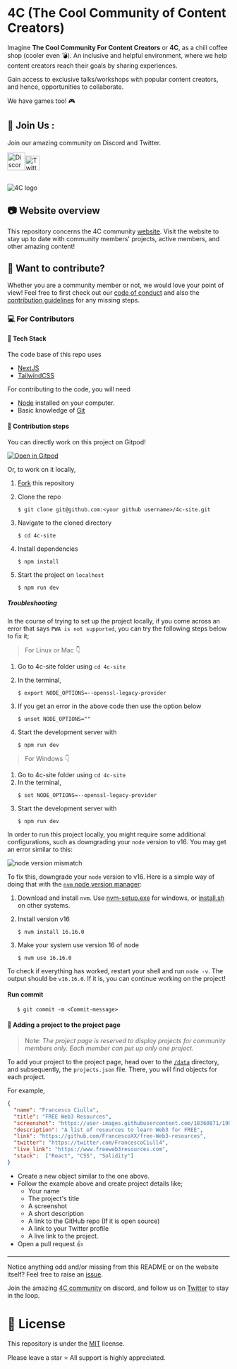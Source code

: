 # 4C (The Cool Community of Content Creators)

Imagine **The Cool Community For Content Creators** or **4C**, as a chill coffee shop (cooler even 💣). An inclusive and helpful environment, where we help content creators reach their goals by sharing experiences.

Gain access to exclusive talks/workshops with popular content creators, and hence, opportunities to collaborate.

We have games too! 🎮

## 👋 Join Us :
Join our amazing community on Discord and Twitter.

<a href="https://discord.com/invite/cRjhjFRRre"><img src="https://cdn.worldvectorlogo.com/logos/discord-6.svg" title="Discord" alt="Discord Community" width="40"/></a><a href="https://twitter.com/4ccommunityhq"><img src="https://cdn.worldvectorlogo.com/logos/x-2.svg" title="X" alt="Twitter Account" width="33"/></a>

<br>
<img src="https://raw.githubusercontent.com/FrancescoXX/4c-site/main/src/assets/banner.jpg" alt="4C logo">

## 📷 Website overview

This repository concerns the 4C community [website](https://www.4c.rocks/). Visit the website to stay up to date with community members' projects, active members, and other amazing content!

## 🎉 Want to contribute?

Whether you are a community member or not, we would love your point of view! Feel free to first check out our [code of conduct](https://github.com/FrancescoXX/4c-site/blob/main/CODE_OF_CONDUCT.md) and also the [contribution guidelines](https://github.com/FrancescoXX/4c-site/blob/main/CONTRIBUTING.md) for any missing steps.

### 💻 For Contributors

#### 🔖 Tech Stack

The code base of this repo uses

- [NextJS](https://nextjs.org/)
- [TailwindCSS](https://tailwindcss.com/)

For contributing to the code, you will need

- [Node](https://nodejs.org/en/) installed on your computer.
- Basic knowledge of [Git](https://git-scm.com/)

#### 🔖 Contribution steps

You can directly work on this project on Gitpod!

[![Open in Gitpod](https://gitpod.io/button/open-in-gitpod.svg)](https://gitpod.io/#https://github.com/FrancescoXX/4c-site)

Or, to work on it locally,

1. [Fork](https://github.com/FrancescoXX/4c-site) this repository
2. Clone the repo

   ```console
   $ git clone git@github.com:<your github username>/4c-site.git
   ```
3. Navigate to the cloned directory

   ```console
   $ cd 4c-site
   ```
4. Install dependencies

   ```console
   $ npm install
   ```
5. Start the project on `localhost`

   ```console
   $ npm run dev
   ```

##### Troubleshooting

In the course of trying to set up the project locally, if you come across an error that says `PWA is not supported`, you can try the following steps below to fix it;

> For Linux or Mac 👇

1. Go to 4c-site folder using `cd 4c-site`
2. In the terminal,

   ```console
   $ export NODE_OPTIONS=--openssl-legacy-provider
   ```
3. If you get an error in the above code then use the option below

   ```console
   $ unset NODE_OPTIONS=""
   ```
4. Start the development server with

   ```console
   $ npm run dev
   ```

> For Windows 👇

1. Go to 4c-site folder using `cd 4c-site`
2. In the terminal,
   ```console
   $ set NODE_OPTIONS=--openssl-legacy-provider
   ```
3. Start the development server with
   ```console
   $ npm run dev
   ```

In order to run this project locally, you might require some additional configurations, such as downgrading your `node` version to v16.
You may get an error similar to this:

![node version mismatch](https://media.discordapp.net/attachments/881808811344683028/1051093955518935060/image.png)

To fix this, downgrade your `node` version to v16. Here is a simple way of doing that with the [`nvm` node version manager](https://github.com/nvm-sh/nvm):

1. Download and install `nvm`. Use [nvm-setup.exe](https://github.com/coreybutler/nvm-windows/releases) for windows, or [install.sh](https://raw.githubusercontent.com/nvm-sh/nvm/v0.39.3/install.sh) on other systems.
2. Install version v16

   ```console
   $ nvm install 16.16.0
   ```
3. Make your system use version 16 of node

   ```console
   $ nvm use 16.16.0
   ```

To check if everything has worked, restart your shell and run `node -v`. The output should be `v16.16.0`. If it is, you can continue working on the project!


#### Run commit 

```console
   $ git commit -m <Commit-message>
   ```

#### 🔖 Adding a project to the project page

> Note: _The project page is reserved to display projects for community members only. Each member can put up only one project._

To add your project to the project page, head over to the [`/data`](https://github.com/FrancescoXX/4c-site/tree/main/src/data) directory, and subsequently, the `projects.json` file. There, you will find objects for each project.

For example,

```json
{
  "name": "Francesco Ciulla",
  "title": "FREE Web3 Resources",
  "screenshot": "https://user-images.githubusercontent.com/18360871/199210192-f5599a23-f0b1-49ff-9c52-2554a72a2c14.png",
  "description": "A list of resources to learn Web3 for FREE",
  "link": "https://github.com/FrancescoXX/free-Web3-resources",
  "twitter": "https://twitter.com/FrancescoCiull4",
  "live_link": "https://www.freeweb3resources.com",
  "stack":  ["React", "CSS", "Solidity"]
}
```

- Create a new object similar to the one above.
- Follow the example above and create project details like;
  - Your name
  - The project's title
  - A screenshot
  - A short description
  - A link to the GitHub repo (If it is open source)
  - A link to your Twitter profile
  - A live link to the project.
- Open a pull request 👍

---

Notice anything odd and/or missing from this README or on the website itself? Feel free to raise an [issue](https://github.com/FrancescoXX/4c-site/issues).

Join the amazing [4C community](https://discord.com/invite/cRjhjFRRre) on discord, and follow us on [Twitter](https://twitter.com/4ccommunityhq) to stay in the loop.

# 🔑 License

This repository is under the [MIT](./LICENSE) license.

Please leave a star ⭐️ All support is highly appreciated.
